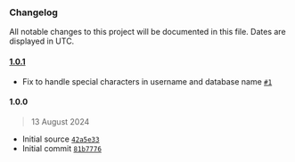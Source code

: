 ### Changelog

All notable changes to this project will be documented in this file. Dates are displayed in UTC.

#### [1.0.1](https://github.com/isotoma/mysql-user-and-database-cdk/compare/1.0.0...1.0.1)

- Fix to handle special characters in username and database name [`#1`](https://github.com/isotoma/mysql-user-and-database-cdk/pull/1)

#### 1.0.0

> 13 August 2024

- Initial source [`42a5e33`](https://github.com/isotoma/mysql-user-and-database-cdk/commit/42a5e3362f6b1d7f401e9cf5192385f6488d0a53)
- Initial commit [`81b7776`](https://github.com/isotoma/mysql-user-and-database-cdk/commit/81b7776f85e358102d58bb161efc4841ac8eca9f)
